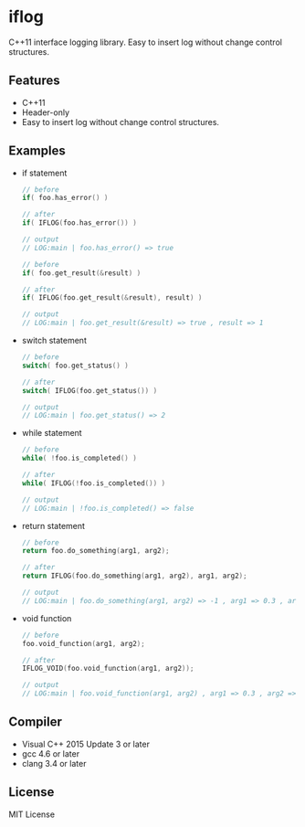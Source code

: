 # iflog

C++11 interface logging library. Easy to insert log without change control structures.

## Features

* C++11
* Header-only
* Easy to insert log without change control structures.

## Examples

* if statement
  ```cpp
  // before
  if( foo.has_error() )

  // after
  if( IFLOG(foo.has_error()) )

  // output
  // LOG:main | foo.has_error() => true
  ```

  ```cpp
  // before
  if( foo.get_result(&result) )

  // after
  if( IFLOG(foo.get_result(&result), result) )

  // output
  // LOG:main | foo.get_result(&result) => true , result => 1
  ```

* switch statement
  ```cpp
  // before
  switch( foo.get_status() )

  // after
  switch( IFLOG(foo.get_status()) )

  // output
  // LOG:main | foo.get_status() => 2
  ```

* while statement
  ```cpp
  // before
  while( !foo.is_completed() )

  // after
  while( IFLOG(!foo.is_completed()) )

  // output
  // LOG:main | !foo.is_completed() => false
  ```

* return statement
  ```cpp
  // before
  return foo.do_something(arg1, arg2);

  // after
  return IFLOG(foo.do_something(arg1, arg2), arg1, arg2);

  // output
  // LOG:main | foo.do_something(arg1, arg2) => -1 , arg1 => 0.3 , arg2 => 1.5
  ```

* void function
  ```cpp
  // before
  foo.void_function(arg1, arg2);

  // after
  IFLOG_VOID(foo.void_function(arg1, arg2));

  // output
  // LOG:main | foo.void_function(arg1, arg2) , arg1 => 0.3 , arg2 => 1.5
  ```

## Compiler
* Visual C++ 2015 Update 3 or later
* gcc 4.6 or later
* clang 3.4 or later

## License

  MIT License
